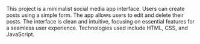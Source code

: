 This project is a minimalist social media app interface. Users can create posts using a simple form. The app allows users to edit and delete their posts. The interface is clean and intuitive, focusing on essential features for a seamless user experience. Technologies used include HTML, CSS, and JavaScript.
